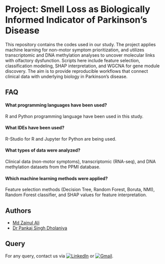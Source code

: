 
# Project: Smell Loss as Biologically Informed Indicator of Parkinson’s Disease

This repository contains the codes used in our study. The project applies machine learning for non-motor symptom prioritization, and utilizes transcriptomic and DNA methylation analyses to uncover molecular links with olfactory dysfunction. 
Scripts here include feature selection, classification modeling, SHAP interpretation, and WGCNA for gene module discovery. The aim is to provide reproducible workflows that connect clinical data with underlying biology in Parkinson’s disease.

## FAQ

#### What programming languages have been used?

R and Python programming language have been used in this study.

#### What IDEs have been used?

R-Studio for R and Jupyter for Python are being used.

#### What types of data were analyzed?

Clinical data (non-motor symptoms), transcriptomic (RNA-seq), and DNA methylation datasets from the PPMI database.

#### Which machine learning methods were applied?

Feature selection methods (Decision Tree, Random Forest, Boruta, NMI), Random Forest classifier, and SHAP values for feature interpretation.


## Authors

- [Md Zainul Ali](https://www.github.com/iam-zain)
- [Dr Pankaj Singh Dholaniya](https://www.github.com/)

## Query

For any query, contact us via  [![LinkedIn](https://img.shields.io/badge/-LinkedIn-blue)](https://www.linkedin.com/in/mdzainulali)  or  [![Gmail](https://img.shields.io/badge/-Gmail-red)](mailto:zain.crj@gmail.com).
